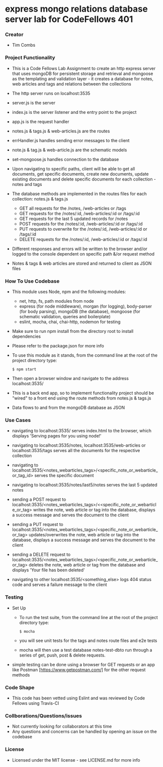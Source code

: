 # express mongo relations database server lab for CodeFellows 401

### Creator
 - Tim Combs

### Project Functionality
  - This is a Code Fellows Lab Assignment to create an http express server that uses mongoDB for persistent storage and retrieval and mongoose as the templating and validation layer - it creates a database for notes, web articles and tags and relations between the collections
  - The http server runs on localhost:3535

  - server.js is the server
  - index.js is the server listener and the entry point to the project
  - app.js is the request handler
  - notes.js & tags.js & web-articles.js are the routes
  - errHandler.js handles sending error messages to the client
  - note.js & tag.js & web-article.js are the schematic models
  - set-mongoose.js handles connection to the database

  - Upon navigating to specific paths, client will be able to get all documents, get specific documents, create new documents, update existing documents and delete specific documents for each collection - notes and tags
  - The database methods are implemented in the routes files for each collection: notes.js & tags.js
    - GET all requests for the /notes, /web-articles or /tags
    - GET requests for the /notes/:id, /web-articles/:id or /tags/:id
    - GET requests for the last 5 updated records for /notes
    - POST requests for the /notes/:id, /web-articles/:id or /tags/:id
    - PUT requests to overwrite for the /notes/:id, /web-articles/:id or /tags/:id
    - DELETE requests for the /notes/:id, /web-articles/:id or /tags/:id
  
  - Different responses and errors will be written to the browser and/or logged to the console dependent on specific path &/or request method
  - Notes & tags & web articles are stored and returned to client as JSON files

### How To Use Codebase
  - This module uses Node, npm and the following modules:
    - net, http, fs, path modules from node
    - express (for node middleware), morgan (for logging), body-parser (for body parsing), mongoDB (the database), mongoose (for schematic validation, queries and boilerplate)
    - eslint, mocha, chai, chai-http, nodemon for testing
  - Make sure to run npm install from the directory root to install dependencies
  - Please refer to the package.json for more info

  - To use this module as it stands, from the command line at the root of the project directory type:
    ```
    $ npm start
    ``` 
  - Then open a browser window and navigate to the address localhost:3535/

  - This is a back end app, so to implement functionality project should be "wired" to a front end using the route methods from notes.js & tags.js

  - Data flows to and from the mongoDB database as JSON


### Use Cases

  - navigating to localhost:3535/ serves index.html to the browser, which displays 'Serving pages for you using node!'

  - navigating to localhost:3535/notes, localhost:3535/web-articles or localhost:3535/tags serves all the documents for the respective collection
  - navigating to localhost:3535/<notes_webarticles_tags>/<specific_note_or_webarticle_or_tag_id> serves the specific document

  - navigating to localhost:3535/notes/last5/notes serves the last 5 updated notes

  - sending a POST request to localhost:3535/<notes_webarticles_tags>/<<specific_note_or_webarticle_or_tag> writes the note, web article or tag into the database, displays a success message and serves the document to the client

  - sending a PUT request to localhost:3535/<notes_webarticles_tags>/<specific_note_or_webarticle_or_tag> updates/overwrites the note, web article or tag into the database, displays a success message and serves the document to the client

  - sending a DELETE request to localhost:3535/<notes_webarticles_tags>/<specific_note_or_webarticle_or_tag> deletes the note, web article or tag from the database and displays 'Your file has been deleted'

  - navigating to other localhost:3535/<something_else> logs 404 status code and serves a failure message to the client
  

### Testing
  - Set Up
    - To run the test suite, from the command line at the root of the project directory type:
      ```
      $ mocha
      ```
    - you will see unit tests for the tags and notes route files and e2e tests

    - mocha will then use a test database notes-test-dbto run through a series of get, push, post & delete requests.

  - simple testing can be done using a browser for GET requests or an app like Postman [https://www.getpostman.com/] for the other request methods

### Code Shape
  - This code has been vetted using Eslint and was reviewed by Code Fellows using Travis-CI

### Collborations/Questions/issues
  - Not currently looking for collaborators at this time
  - Any questions and concerns can be handled by opening an issue on the codebase

### License
  - Licensed under the MIT license - see LICENSE.md for more info
